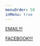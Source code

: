 ```yaml
---
menuOrder: 50
inMenu: true
---
```


<a href="mailto:blarestew@gmail.com?subject=subject text">EMAIL!!!</a>

<a href="https:facebook.com/BlareStew?subject=subject text">FACEBOOK!!!</a>
